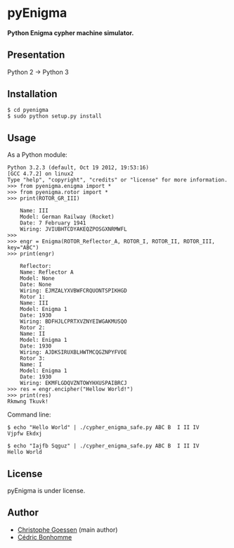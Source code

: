 pyEnigma
========

#### Python Enigma cypher machine simulator.

Presentation
------------
Python 2 -> Python 3

Installation
------------

    $ cd pyenigma
    $ sudo python setup.py install

Usage
-----

As a Python module:

    Python 3.2.3 (default, Oct 19 2012, 19:53:16) 
    [GCC 4.7.2] on linux2
    Type "help", "copyright", "credits" or "license" for more information.
    >>> from pyenigma.enigma import *
    >>> from pyenigma.rotor import *
    >>> print(ROTOR_GR_III)

        Name: III
        Model: German Railway (Rocket)
        Date: 7 February 1941
        Wiring: JVIUBHTCDYAKEQZPOSGXNRMWFL
    >>>
    >>> engr = Enigma(ROTOR_Reflector_A, ROTOR_I, ROTOR_II, ROTOR_III, key="ABC")
    >>> print(engr)

        Reflector: 
        Name: Reflector A
        Model: None
        Date: None
        Wiring: EJMZALYXVBWFCRQUONTSPIKHGD
        Rotor 1: 
        Name: III
        Model: Enigma 1
        Date: 1930
        Wiring: BDFHJLCPRTXVZNYEIWGAKMUSQO
        Rotor 2: 
        Name: II
        Model: Enigma 1
        Date: 1930
        Wiring: AJDKSIRUXBLHWTMCQGZNPYFVOE
        Rotor 3: 
        Name: I
        Model: Enigma 1
        Date: 1930
        Wiring: EKMFLGDQVZNTOWYHXUSPAIBRCJ
    >>> res = engr.encipher("Hellow World!")
    >>> print(res)
    Rkmwng Tkuvk!


Command line:

    $ echo "Hello World" | ./cypher_enigma_safe.py ABC B  I II IV
    Vjpfw Ekdxj

    $ echo "Iajfb Sqguz" | ./cypher_enigma_safe.py ABC B  I II IV
    Hello World

License
-------

pyEnigma is under license.

Author
------
* [Christophe Goessen](https://bitbucket.org/azmaeve) (main author)
* [Cédric Bonhomme](http://cedricbonhomme.org/)
